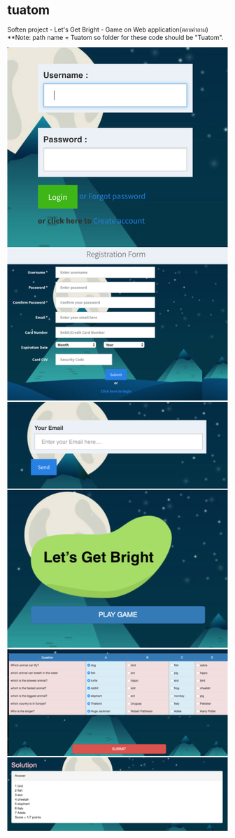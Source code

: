 # tuatom
Soften project - Let's Get Bright - Game on Web application(ตอบคำถาม)
**Note: path name = Tuatom so folder for these code should be "Tuatom".

![Screenshot](login.jpg)
![Screenshot](regist.jpg)
![Screenshot](forgotPass.jpg)
![Screenshot](play.jpg)
![Screenshot](gameui.png)
![Screenshot](solution.jpg)
